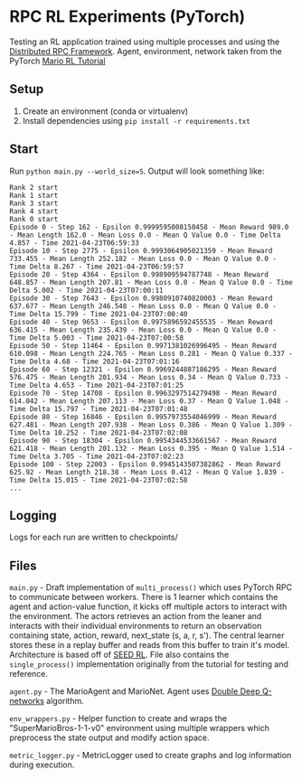 # RPC RL Experiments (PyTorch)

Testing an RL application trained using multiple processes and using the [Distributed RPC Framework](https://pytorch.org/docs/master/rpc.html?highlight=rpc). Agent, environment, network taken from the PyTorch [Mario RL Tutorial](https://pytorch.org/tutorials/intermediate/mario_rl_tutorial.html)

## Setup

1. Create an environment (conda or virtualenv)
2. Install dependencies using `pip install -r requirements.txt`

## Start

Run `python main.py --world_size=5`. Output will look something like:

```
Rank 2 start
Rank 1 start
Rank 3 start
Rank 4 start
Rank 0 start
Episode 0 - Step 162 - Epsilon 0.9999595008150458 - Mean Reward 989.0 - Mean Length 162.0 - Mean Loss 0.0 - Mean Q Value 0.0 - Time Delta 4.857 - Time 2021-04-23T06:59:33
Episode 10 - Step 2775 - Epsilon 0.9993064905021359 - Mean Reward 733.455 - Mean Length 252.182 - Mean Loss 0.0 - Mean Q Value 0.0 - Time Delta 8.267 - Time 2021-04-23T06:59:57
Episode 20 - Step 4364 - Epsilon 0.998909594787748 - Mean Reward 648.857 - Mean Length 207.81 - Mean Loss 0.0 - Mean Q Value 0.0 - Time Delta 5.002 - Time 2021-04-23T07:00:11
Episode 30 - Step 7643 - Epsilon 0.9980910740820003 - Mean Reward 637.677 - Mean Length 246.548 - Mean Loss 0.0 - Mean Q Value 0.0 - Time Delta 15.799 - Time 2021-04-23T07:00:40
Episode 40 - Step 9653 - Epsilon 0.9975896592455535 - Mean Reward 636.415 - Mean Length 235.439 - Mean Loss 0.0 - Mean Q Value 0.0 - Time Delta 5.003 - Time 2021-04-23T07:00:58
Episode 50 - Step 11464 - Epsilon 0.9971381026996495 - Mean Reward 610.098 - Mean Length 224.765 - Mean Loss 0.281 - Mean Q Value 0.337 - Time Delta 4.68 - Time 2021-04-23T07:01:16
Episode 60 - Step 12321 - Epsilon 0.9969244887186295 - Mean Reward 576.475 - Mean Length 201.934 - Mean Loss 0.34 - Mean Q Value 0.733 - Time Delta 4.653 - Time 2021-04-23T07:01:25
Episode 70 - Step 14708 - Epsilon 0.9963297514279498 - Mean Reward 614.042 - Mean Length 207.113 - Mean Loss 0.37 - Mean Q Value 1.048 - Time Delta 15.797 - Time 2021-04-23T07:01:48
Episode 80 - Step 16846 - Epsilon 0.9957973554046999 - Mean Reward 627.481 - Mean Length 207.938 - Mean Loss 0.386 - Mean Q Value 1.309 - Time Delta 10.252 - Time 2021-04-23T07:02:08
Episode 90 - Step 18304 - Epsilon 0.9954344533661567 - Mean Reward 621.418 - Mean Length 201.132 - Mean Loss 0.395 - Mean Q Value 1.514 - Time Delta 3.705 - Time 2021-04-23T07:02:23
Episode 100 - Step 22003 - Epsilon 0.9945143507382862 - Mean Reward 625.92 - Mean Length 218.38 - Mean Loss 0.412 - Mean Q Value 1.839 - Time Delta 15.015 - Time 2021-04-23T07:02:58
...
```

## Logging

Logs for each run are written to checkpoints/

## Files

`main.py` - Draft implementation of `multi_process()` which uses PyTorch RPC to communicate between workers. There is 1 learner which contains the agent and action-value function, it kicks off multiple actors to interact with the environment. The actors retrieves an action from the leaner and interacts with their individual environments to return an observation containing state, action, reward, next_state (s, a, r, s'). The central learner stores these in a replay buffer and reads from this buffer to train it's model. Architecture is based off of [SEED RL](https://openreview.net/pdf?id=rkgvXlrKwH). File also contains the `single_process()` implementation originally from the tutorial for testing and reference.

`agent.py` - The MarioAgent and MarioNet. Agent uses [Double Deep Q-networks](https://arxiv.org/pdf/1509.06461.pdf) algorithm.

`env_wrappers.py` - Helper function to create and wraps the "SuperMarioBros-1-1-v0" environment using multiple wrappers which preprocess the state output and modify action space.

`metric_logger.py` - MetricLogger used to create graphs and log information during execution.
